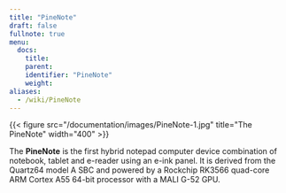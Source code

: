 ```yaml
---
title: "PineNote"
draft: false
fullnote: true
menu:
  docs:
    title:
    parent:
    identifier: "PineNote"
    weight:
aliases:
  - /wiki/PineNote
---
```


{{< figure src="/documentation/images/PineNote-1.jpg" title="The PineNote" width="400" >}}

The **PineNote** is the first hybrid notepad computer device combination of notebook, tablet and e-reader using an e-ink panel. It is derived from the Quartz64 model A SBC and powered by a Rockchip RK3566 quad-core ARM Cortex A55 64-bit processor with a MALI G-52 GPU.
